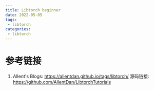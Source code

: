 ```yaml
---
title: Libtorch beginner
date: 2022-05-05
tags:
 - libtorch
categories:
 - libtorch 
---
```



# 参考链接
1. Allent's Blogs: https://allentdan.github.io/tags/libtorch/
源码链接: https://github.com/AllentDan/LibtorchTutorials